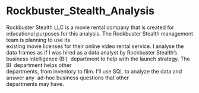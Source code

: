# Rockbuster_Stealth_Analysis
Rockbuster   Stealth   LLC   is   a   movie   rental   company   that is created for educational purposes for this analysis.  The   Rockbuster  Stealth   management   team   is   planning   to   use   its  
existing   movie   licenses  for their  online   video   rental   service.  I analyse the data frames as if I was hired as a data analyst by   Rockbuster   Stealth’s   
business   intelligence   (BI)   department   to   help   with   the   launch   strategy.   The   BI   department   helps   other  
departments,   from   inventory   to   film. I’ll   use   SQL   to   analyze   the   data   and   answer   any   ad-hoc   business   questions   that   other  
departments   may   have.  
